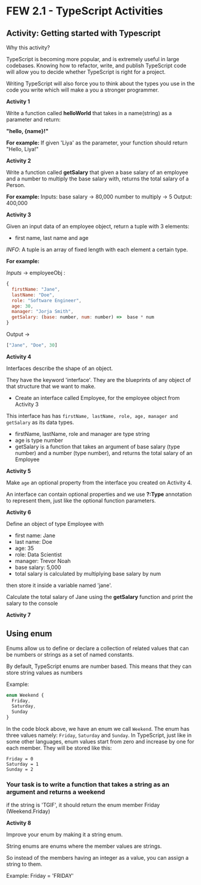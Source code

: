 # FEW 2.1 - TypeScript Activities

## Activity: Getting started with Typescript

Why this activity?

TypeScript is becoming more popular, and is extremely useful in large codebases. Knowing how to refactor, write, and publish TypeScript code will allow you to decide whether TypeScript is right for a project.

Writing TypeScript will also force you to think about the types you use in the code you write which will make a you a stronger programmer.

**Activity 1** 

Write a function called **helloWorld** that takes in a name(string) as a parameter and return:

**"hello, {name}!"**

**For example:** If given 'Liya' as the parameter, your function should return "Hello, Liya!"

**Activity 2** 

Write a function called **getSalary** that given a base salary of an employee and a number to multiply the base salary with, returns the total salary of a Person.

**For example:** 
Inputs: base salary -> 80,000
        number to multiply -> 5
Output: 400,000

**Activity 3**

Given an input data of an employee object, return a tuple with 3 elements:
-  first name, last name and age

*INFO*: A tuple is an array of fixed length with each element a certain type.

**For example:** 

*Inputs* -> 
employeeObj : 
```js
{
  firstName: "Jane",
  lastName: "Doe",
  role: "Software Engineer",
  age: 30,
  manager: "Jorja Smith",
  getSalary: (base: number, num: number) =>  base * num
}
```
Output ->
```js
["Jane", "Doe", 30]
```

**Activity 4**

Interfaces describe the shape of an object. 

They have the keyword 'interface'. They are the blueprints of any object of that structure that we want to make.

* Create an interface called Employee, for the employee object from Activity 3

This interface has has ```firstName, lastName, role, age, manager and getSalary``` as its data types.

- firstName, lastName, role and manager are type string
- age is type number
- getSalary is a function that takes an argument of base salary (type number) and a number (type number), and returns the total salary of an Employee


**Activity 5**

Make ```age``` an optional property from the interface you created on Activity 4.

An interface can contain optional properties and we use **?:Type** annotation to represent them, just like the optional function parameters.


**Activity 6**

Define an object of type Employee with 

- first name: Jane
- last name: Doe
- age: 35
- role: Data Scientist
- manager: Trevor Noah
- base salary: 5,000
- total salary is calculated by multiplying base salary by num

then store it inside a variable named 'jane'.

Calculate the total salary of Jane using the **getSalary** function and print the salary to the console

**Activity 7**

## Using enum

Enums allow us to define or declare a collection of related values that can be numbers or strings as a set of named constants.

By default, TypeScript enums are number based. This means that they can store string values as numbers

Example:
```js
enum Weekend {
  Friday,
  Saturday,
  Sunday
}
```

In the code block above, we have an enum we call `Weekend`. The enum has three values namely: `Friday`, `Saturday` and `Sunday`. In TypeScript, just like in some other languages, enum values start from zero and increase by one for each member. They will be stored like this:

```
Friday = 0
Saturday = 1
Sunday = 2
```

### Your task is to write  a function that takes a string as an argument and returns a weekend

if the string is 'TGIF', it should return the enum member Friday (Weekend.Friday)


**Activity 8**

Improve your enum by making it a string enum.

String enums are enums where the member values are strings.

So instead of the members having an integer as a value, you can assign a string to them.

Example: Friday = 'FRIDAY'

